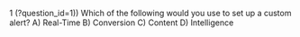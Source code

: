 1 (?question_id=1)) Which of the following would you use to set up a
custom alert?
A) Real-Time
B) Conversion
C) Content
D) Intelligence 
